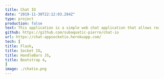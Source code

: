 ```yaml
---
title: Chat IO
date: "2019-11-30T22:12:03.284Z"
type: project
production: false
text: This application is a simple web chat application that allows real time web chat. The application uses the Socket IO library to allow for realtime interaction with the server, via AJAX requests. When first visiting the site users are requested to enter a login name, the page then updates with the full web chat application. Once the user is logged in they have access to user controls which include creating a room, leaving a room and login out.
github: https://github.com/subaquatic-pierre/chat-io
url: https://chat-appsocketio.herokuapp.com/
tech: [
title: Flask,
title: Socket IO,
title: HandleBars JS,
title: Bootstrap 4,
]
image: ./chatio.png
---
```

